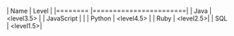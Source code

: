 | Name         | Level                   |
|========      |=======================|
| Java  | <level3.5>   |
| JavaScript       | <level5>|
| Python   | <level4.5> |
| Ruby       | <level2.5>|
| SQL       | <level1.5>|

